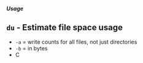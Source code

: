 ##### Usage

`du` - Estimate file space usage
--

- `-a` = write counts for all files, not just directories
- `-b` = in bytes
- C

